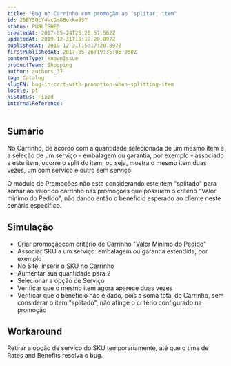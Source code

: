 ```yaml
---
title: "Bug no Carrinho com promoção ao 'splitar' item"
id: 26EY5QcY4wcGm88okke8SY
status: PUBLISHED
createdAt: 2017-05-24T20:20:57.562Z
updatedAt: 2019-12-31T15:17:20.897Z
publishedAt: 2019-12-31T15:17:20.897Z
firstPublishedAt: 2017-05-26T19:35:05.050Z
contentType: knownIssue
productTeam: Shopping
author: authors_37
tag: Catalog
slugEN: bug-in-cart-with-promotion-when-splitting-item
locale: pt
kiStatus: Fixed
internalReference: 
---
```


## Sumário

No Carrinho, de acordo com a quantidade selecionada de um mesmo item e a seleção de um serviço - embalagem ou garantia, por exemplo - associado a este item, ocorre o split do item, ou seja, mostra o mesmo item duas vezes, um com serviço e outro sem serviço.

O módulo de Promoções não esta considerando este ítem "splitado" para somar ao valor do carrinho nas promoções que possuem o critério "Valor minimo do Pedido", não dando então o benefício esperado ao cliente neste cenário específico.

## Simulação

- Criar promoçãocom critério de Carrinho "Valor Minimo do Pedido"
- Associar SKU a um serviço: embalagem ou garantia estendida, por exemplo
- No Site, inserir o SKU no Carrinho
- Aumentar sua quantidade para 2
- Selecionar a opção de Serviço
- Verificar que o mesmo item agora aparece duas vezes
- Verificar que o beneficio não é dado, pois a soma total do Carrinho, sem considerar o item "splitado", não atinge o critério configurado na promoção



## Workaround

Retirar a opção de serviço do SKU temporariamente, até que o time de Rates and Benefits resolva o bug.

